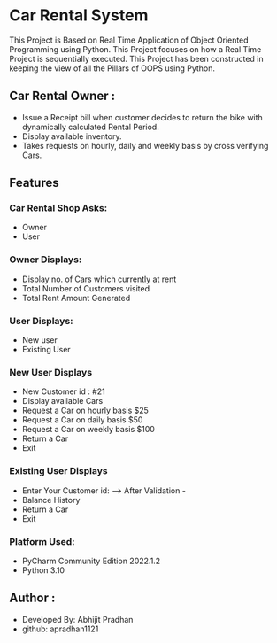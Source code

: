 
# Car Rental System 

This Project is Based on Real Time Application of Object Oriented Programming using Python.
This Project focuses on how a Real Time Project is sequentially executed.
This Project has been constructed in keeping the view of all the Pillars of OOPS using Python.
## Car Rental Owner :
- Issue a Receipt bill when customer decides to return the bike with dynamically calculated  Rental Period.  
- Display available inventory.
- Takes requests on hourly, daily and weekly basis by cross verifying Cars.

## Features
### Car Rental Shop Asks:
- Owner             
- User

### Owner Displays:
- Display no. of Cars which currently at rent
- Total Number of Customers visited
- Total Rent Amount Generated

### User Displays:
- New user
- Existing User

### New User Displays
- New Customer id : #21
- Display available Cars
- Request a Car on hourly basis $25
- Request a Car on daily basis $50
- Request a Car on weekly basis $100
- Return a Car
- Exit

### Existing User Displays
- Enter Your Customer id:
--> After Validation -
- Balance History
- Return a Car
- Exit

### Platform Used:
- PyCharm Community Edition 2022.1.2
- Python 3.10

## Author :
- Developed By: Abhijit Pradhan 
- github: apradhan1121
